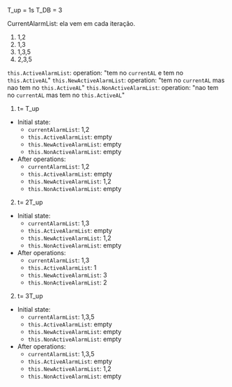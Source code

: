 T_up = 1s
T_DB = 3

CurrentAlarmList: ela vem em cada iteração.
1. 1,2
2. 1,3
3. 1,3,5
4. 2,3,5 

`this.ActiveAlarmList`: operation: "tem no `currentAL` e tem no `this.ActiveAL`"
`this.NewActiveAlarmList`: operation: "tem no `currentAL` mas nao tem no `this.ActiveAL`"
`this.NonActiveAlarmList`: operation: "nao tem no `currentAL` mas tem no `this.ActiveAL`"


1. t= T_up
  - Initial state:
    - `currentAlarmList`: 1,2
    - `this.ActiveAlarmList`: empty
    - `this.NewActiveAlarmList`: empty
    - `this.NonActiveAlarmList`: empty
  - After operations:
    - `currentAlarmList`: 1,2
    - `this.ActiveAlarmList`: empty
    - `this.NewActiveAlarmList`: 1,2
    - `this.NonActiveAlarmList`: empty
2. t= 2T_up
  - Initial state:
    - `currentAlarmList`: 1,3
    - `this.ActiveAlarmList`: empty
    - `this.NewActiveAlarmList`: 1,2
    - `this.NonActiveAlarmList`: empty
  - After operations:
    - `currentAlarmList`: 1,3
    - `this.ActiveAlarmList`: 1
    - `this.NewActiveAlarmList`: 3
    - `this.NonActiveAlarmList`: 2
2. t= 3T_up
  - Initial state:
    - `currentAlarmList`: 1,3,5
    - `this.ActiveAlarmList`: empty
    - `this.NewActiveAlarmList`: empty
    - `this.NonActiveAlarmList`: empty
  - After operations:
    - `currentAlarmList`: 1,3,5
    - `this.ActiveAlarmList`: empty
    - `this.NewActiveAlarmList`: 1,2
    - `this.NonActiveAlarmList`: empty



